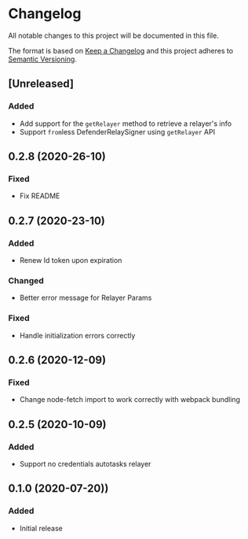 # Changelog
All notable changes to this project will be documented in this file.

The format is based on [Keep a Changelog](http://keepachangelog.com/en/1.0.0/)
and this project adheres to [Semantic Versioning](http://semver.org/spec/v2.0.0.html).

## [Unreleased]
### Added
* Add support for the `getRelayer` method to retrieve a relayer's info
* Support `from`less DefenderRelaySigner using `getRelayer` API

## 0.2.8 (2020-26-10)
### Fixed
* Fix README

## 0.2.7 (2020-23-10)
### Added
* Renew Id token upon expiration

### Changed
* Better error message for Relayer Params

### Fixed
 * Handle initialization errors correctly

## 0.2.6 (2020-12-09)
### Fixed
 * Change node-fetch import to work correctly with webpack bundling

## 0.2.5 (2020-10-09)
### Added
 * Support no credentials autotasks relayer

## 0.1.0 (2020-07-20))
### Added
 * Initial release
